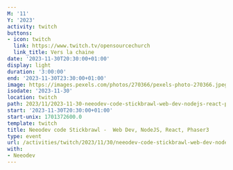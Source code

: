```yaml
---
M: '11'
Y: '2023'
activity: twitch
buttons:
- icon: twitch
  link: https://www.twitch.tv/opensourcechurch
  link_title: Vers la chaine
date: '2023-11-30T20:30:00+01:00'
display: light
duration: '3:00:00'
end: '2023-11-30T23:30:00+01:00'
image: https://images.pexels.com/photos/270366/pexels-photo-270366.jpeg
isodate: '2023-11-30'
location: twitch
path: 2023/11/2023-11-30-neeodev-code-stickbrawl-web-dev-nodejs-react-phaser3.md
start: '2023-11-30T20:30:00+01:00'
start-unix: 1701372600.0
template: twitch
title: Neeodev code Stickbrawl -  Web Dev, NodeJS, React, Phaser3
type: event
url: /activities/twitch/2023/11/30/neeodev-code-stickbrawl-web-dev-nodejs-react-phaser3
with:
- Neeodev
---
```

